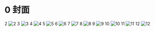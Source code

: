 # 0 封面

2
![2](../../book/人教版高中数学A版必修5/人教版高中数学A版必修5_2.png)
3
![3](../../book/人教版高中数学A版必修5/人教版高中数学A版必修5_3.png)
4
![4](../../book/人教版高中数学A版必修5/人教版高中数学A版必修5_4.png)
5
![5](../../book/人教版高中数学A版必修5/人教版高中数学A版必修5_5.png)
6
![6](../../book/人教版高中数学A版必修5/人教版高中数学A版必修5_6.png)
7
![7](../../book/人教版高中数学A版必修5/人教版高中数学A版必修5_7.png)
8
![8](../../book/人教版高中数学A版必修5/人教版高中数学A版必修5_8.png)
9
![9](../../book/人教版高中数学A版必修5/人教版高中数学A版必修5_9.png)
10
![10](../../book/人教版高中数学A版必修5/人教版高中数学A版必修5_10.png)
11
![11](../../book/人教版高中数学A版必修5/人教版高中数学A版必修5_11.png)
12
![12](../../book/人教版高中数学A版必修5/人教版高中数学A版必修5_12.png)
